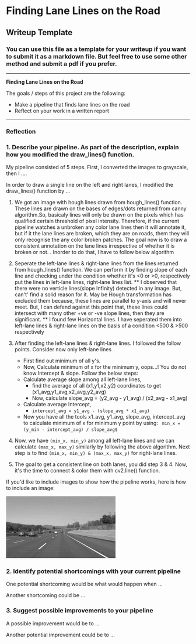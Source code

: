 # **Finding Lane Lines on the Road** 

## Writeup Template

### You can use this file as a template for your writeup if you want to submit it as a markdown file. But feel free to use some other method and submit a pdf if you prefer.

---

**Finding Lane Lines on the Road**

The goals / steps of this project are the following:
* Make a pipeline that finds lane lines on the road
* Reflect on your work in a written report


[//]: # (Image References)

[image1]: ./examples/grayscale.jpg "Grayscale"

---

### Reflection

### 1. Describe your pipeline. As part of the description, explain how you modified the draw_lines() function.

My pipeline consisted of 5 steps. First, I converted the images to grayscale, then I .... 

In order to draw a single line on the left and right lanes, I modified the draw_lines() function by ...
1. We got an image with hough lines drawn from hough_lines() function. These lines are drawn on the bases of edges/dots
   returned from canny algorithm.So, basicaly lines will only be drawn on the pixels which has qualified certain threshold
   of pixel intensity. Therefore, if the current pipeline watches a unbroken any color lane lines then it will annotate
   it, but if it the lane lines are broken, which they are on roads, them they will only recognise the any color broken
   patches. The goal now is to draw a consistent annotation on the lane lines irrespective of whether it is broken or not.
   . Inorder to do that, I have to follow below algorithm
2. Seperate the left-lane lines & right-lane lines from the lines returned from hough_lines() function. We can perform 
   it by finding slope of each line and checking under the condition whether it's <0 or >0, respectively put the lines
   in left-lane lines, right-lane lines list.
   ** I observed that there were no verticle lines(slope Infinity) detected in any image. But, can't' find a solid reason for it.
      May be Hough transformation has excluded them because, these lines are parallel to y-axis and will never meet.
      But, I can defend against this point that, these lines could intersect with many other +ve or -ve slope lines,
      then they are significant.
   ** I found few Horizontal lines. I have seperated them into left-lane lines & right-lane lines on the basis of a 
      condition <500 & >500 respectively
3. After finding the left-lane lines & right-lane lines. I followed the follow points. Consider now only left-lane lines
    * First find out minimum of all y's.
    * Now, Calculate minimum of x for the minimum y, oops...! You do not know Intercept & slope. Follow the below steps:
    * Calculate average slope among all left-lane lines,
        *  find the average of all (x1,y1,x2,y2) coordinates to get (x1_avg,y1_avg,x2_avg,y2_avg)
        *  Now, calculate slope_avg = (y2_avg - y1_avg) / (x2_avg - x1_avg)
    * Calculate average Intercept,
        *  `intercept_avg = y1_avg - (slope_avg * x1_avg)`
    * Now you have all the tools x1_avg, y1_avg, slope_avg, intercept_avg to calculate minimum of x for minimum y point by           using:
         ` min_x = (y_min - intercept_avg) / slope_avg$`

4. Now, we have `(min_x, min_y)` among all left-lane lines and we can calculate `(max_x, max_y)` similarly by following the
   above algorithm.
   Next step is to find `(min_x, min_y) & (max_x, max_y)` for right-lane lines.
5. The goal to get a consistent line on both lanes, you did step 3 & 4.
   Now, it's the time to connect & color them with cv2.line() function.

If you'd like to include images to show how the pipeline works, here is how to include an image: 

![alt text][image1]


### 2. Identify potential shortcomings with your current pipeline


One potential shortcoming would be what would happen when ... 

Another shortcoming could be ...


### 3. Suggest possible improvements to your pipeline

A possible improvement would be to ...

Another potential improvement could be to ...
